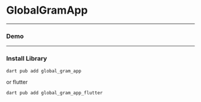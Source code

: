 # GlobalGramApp


---

### Demo

---

### Install Library

```bash
dart pub add global_gram_app
```

or flutter

```bash
dart pub add global_gram_app_flutter
```
